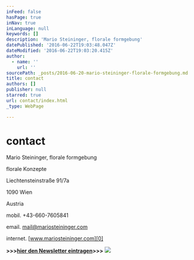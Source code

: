 ```yaml
---
inFeed: false
hasPage: true
inNav: true
inLanguage: null
keywords: []
description: 'Mario Steininger, florale formgebung'
datePublished: '2016-06-22T19:03:48.047Z'
dateModified: '2016-06-22T19:03:20.415Z'
author:
  - name: ''
    url: ''
sourcePath: _posts/2016-06-20-mario-steininger-florale-formgebung.md
title: contact
authors: []
publisher: null
starred: true
url: contact/index.html
_type: WebPage

---
```

# contact

Mario Steininger, florale formgebung

florale Konzepte

Liechtensteinstraße 91/7a

1090 Wien

Austria

mobil. +43-660-7605841

email. mail@mariosteininger.com

internet. [www.mariosteininger.com][0]

**\>\>\>[hier den Newsletter eintragen][1]\>\>\>**
![](https://the-grid-user-content.s3-us-west-2.amazonaws.com/9019fbe5-7701-49e1-bd58-f3a9b77871d3.png)

[0]: http://www.mariosteininger.com/
[1]: http://eepurl.com/qFO3D
